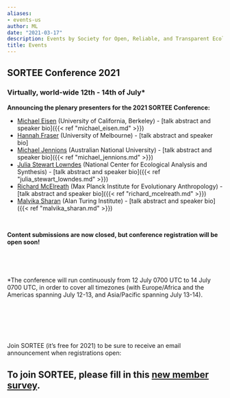 ```yaml
---
aliases:
- events-us
author: ML
date: "2021-03-17"
description: Events by Society for Open, Reliable, and Transparent Ecology and Evolutionary biology (SORTEE)
title: Events
---
```


## SORTEE Conference 2021   

### Virtually, world-wide 12th - 14th of July*

**Announcing the plenary presenters for the 2021 SORTEE Conference:**

* [Michael Eisen](http://www.eisenlab.org/) (University of California, Berkeley) - [talk abstract and speaker bio]({{< ref "michael_eisen.md" >}})       
* [Hannah Fraser](https://hsfraser.wordpress.com/) (University of Melbourne) - [talk abstract and speaker bio]    
* [Michael Jennions](http://thejennionslab.weebly.com/) (Australian National University) - [talk abstract and speaker bio]({{< ref "michael_jennions.md" >}})        
* [Julia Stewart Lowndes](https://jules32.github.io/) (National Center for Ecological Analysis and Synthesis) - [talk abstract and speaker bio]({{< ref "julia_stewart_lowndes.md" >}})        
* [Richard McElreath](https://xcelab.net/rm/) (Max Planck Institute for Evolutionary Anthropology) - [talk abstract and speaker bio]({{< ref "richard_mcelreath.md" >}})    
* [Malvika Sharan](https://malvikasharan.github.io/) (Alan Turing Institute) - [talk abstract and speaker bio]({{< ref "malvika_sharan.md" >}})  

&nbsp;

**Content submissions are now closed, but conference registration will be open soon!**     

&nbsp;
--------------------------------------------------------------------------------------------------------------------

*The conference will run continuously from 12 July 0700 UTC to 14 July 0700 UTC, in order to cover all timezones (with Europe/Africa and the Americas spanning July 12-13, and Asia/Pacific spanning July 13-14).     

&nbsp;
--------------------------------------------------------------------------------------------------------------------

&nbsp;

Join SORTEE (it’s free for 2021) to be sure to receive an email announcement when registrations open: 

## To join SORTEE, please fill in this [new member survey](https://whitmancollege.qualtrics.com/jfe/form/SV_erj9dfYpaGDqolM).    

&nbsp;




